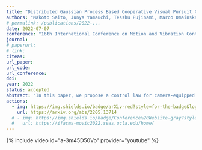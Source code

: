 ```yaml
---
title: "Distributed Gaussian Process Based Cooperative Visual Pursuit Control for Drone Networks"
authors: "Makoto Saito, Junya Yamauchi, Tesshu Fujinami, Marco Omainska and Masayuki Fujita"
# permalink: /publications/2022-...
date: 2022-07-07
conference: "16th International Conference on Motion and Vibration Control (MS-MoViC)"
journal:
# paperurl:
# link:
citeas:
url_paper:
url_code:
url_conference:
doi:
year: 2022
status: accepted
abstract: "In this paper, we propose a control law for camera-equipped drone networks to pursue a target rigid body with unknown motion based on distributed Gaussian process. First, we consider the situation where each drone has its own dataset, and learns the unknown target motion in a distributed manner. Second, we propose a control law using the distributed Gaussian processes, and show that the estimation and control errors are ultimately bounded. Furthermore, the effectiveness of the proposed method is verified first in simulations and then in real-world experiments with actual drones."
actions:
  - img: https://img.shields.io/badge/arXiv-red?style=for-the-badge&logo=Adobe&logoColor=white
    url: https://arxiv.org/abs/2205.13714
  # - img: https://img.shields.io/badge/Conference%20Website-gray?style=for-the-badge&logo=safari&logoColor=white
  #   url: https://ifacms-movic2022.seas.ucla.edu/home/
---
```


{% include video id="a-3m45D50Vo" provider="youtube" %}
